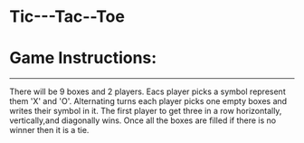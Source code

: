 # Tic---Tac--Toe

# Game Instructions:
--------------------
There will be 9 boxes and 2 players. Eacs player picks a symbol represent them 'X' and 'O'. Alternating turns each player picks one empty boxes and writes their symbol in it. The first player to get three in a row horizontally, vertically,and diagonally wins. Once all the boxes are filled if there is no winner then it is a tie.